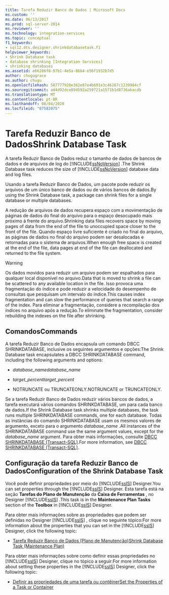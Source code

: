```yaml
---
title: Tarefa Reduzir Banco de Dados | Microsoft Docs
ms.custom: ''
ms.date: 06/13/2017
ms.prod: sql-server-2014
ms.reviewer: ''
ms.technology: integration-services
ms.topic: conceptual
f1_keywords:
- sql12.dts.designer.shrinkdatabasetask.f1
helpviewer_keywords:
- Shrink Database task
- database shrinking [Integration Services]
- shrinking databases
ms.assetid: e66286f8-97b1-4e5a-86b4-e56f1932b7d5
author: chugugrace
ms.author: chugu
ms.openlocfilehash: 587777928e362e87e4b691e3c46167c1239984cf
ms.sourcegitcommit: ad4d92dce894592a259721a1571b1d8736abacdb
ms.translationtype: MT
ms.contentlocale: pt-BR
ms.lasthandoff: 08/04/2020
ms.locfileid: "87582075"
---
```

# <a name="shrink-database-task"></a><span data-ttu-id="12e01-102">Tarefa Reduzir Banco de Dados</span><span class="sxs-lookup"><span data-stu-id="12e01-102">Shrink Database Task</span></span>
  <span data-ttu-id="12e01-103">A tarefa Reduzir Banco de Dados reduz o tamanho de dados de bancos de dados e de arquivos de log do [!INCLUDE[ssNoVersion](../../includes/ssnoversion-md.md)] .</span><span class="sxs-lookup"><span data-stu-id="12e01-103">The Shrink Database task reduces the size of [!INCLUDE[ssNoVersion](../../includes/ssnoversion-md.md)] database data and log files.</span></span>  
  
 <span data-ttu-id="12e01-104">Usando a tarefa Reduzir Banco de Dados, um pacote pode reduzir os arquivos de um único banco de dados ou de vários bancos de dados.</span><span class="sxs-lookup"><span data-stu-id="12e01-104">By using the Shrink Database task, a package can shrink files for a single database or multiple databases.</span></span>  
  
 <span data-ttu-id="12e01-105">A redução de arquivos de dados recupera espaço com a movimentação de páginas de dados do final do arquivo para o espaço desocupado mais próximo à frente do arquivo.</span><span class="sxs-lookup"><span data-stu-id="12e01-105">Shrinking data files recovers space by moving pages of data from the end of the file to unoccupied space closer to the front of the file.</span></span> <span data-ttu-id="12e01-106">Quando espaço livre suficiente é criado no final do arquivo, as páginas de dados no final do arquivo podem ser desalocadas e retornadas para o sistema de arquivos.</span><span class="sxs-lookup"><span data-stu-id="12e01-106">When enough free space is created at the end of the file, data pages at end of the file can deallocated and returned to the file system.</span></span>  
  
> [!WARNING]  
>  <span data-ttu-id="12e01-107">Os dados movidos para reduzir um arquivo podem ser espalhados para qualquer local disponível no arquivo.</span><span class="sxs-lookup"><span data-stu-id="12e01-107">Data that is moved to shrink a file can be scattered to any available location in the file.</span></span> <span data-ttu-id="12e01-108">Isso provoca uma fragmentação do índice e pode reduzir a velocidade do desempenho de consultas que pesquisam um intervalo do índice.</span><span class="sxs-lookup"><span data-stu-id="12e01-108">This causes index fragmentation and can slow the performance of queries that search a range of the index.</span></span> <span data-ttu-id="12e01-109">Para eliminar a fragmentação, considere a recompilação dos índices no arquivo após a redução.</span><span class="sxs-lookup"><span data-stu-id="12e01-109">To eliminate the fragmentation, consider rebuilding the indexes on the file after shrinking.</span></span>  
  
## <a name="commands"></a><span data-ttu-id="12e01-110">Comandos</span><span class="sxs-lookup"><span data-stu-id="12e01-110">Commands</span></span>  
 <span data-ttu-id="12e01-111">A tarefa Reduzir Banco de Dados encapsula um comando DBCC SHRINKDATABASE, inclusive os seguintes argumentos e opções:</span><span class="sxs-lookup"><span data-stu-id="12e01-111">The Shrink Database task encapsulates a DBCC SHRINKDATABASE command, including the following arguments and options:</span></span>  
  
-   <span data-ttu-id="12e01-112">*database_name*</span><span class="sxs-lookup"><span data-stu-id="12e01-112">*database_name*</span></span>  
  
-   <span data-ttu-id="12e01-113">*target_percent*</span><span class="sxs-lookup"><span data-stu-id="12e01-113">*target_percent*</span></span>  
  
-   <span data-ttu-id="12e01-114">NOTRUNCATE ou TRUNCATEONLY.</span><span class="sxs-lookup"><span data-stu-id="12e01-114">NOTRUNCATE or TRUNCATEONLY.</span></span>  
  
 <span data-ttu-id="12e01-115">Se a tarefa Reduzir Banco de Dados reduzir vários bancos de dados, a tarefa executará vários comandos SHRINKDATABASE, um para cada banco de dados.</span><span class="sxs-lookup"><span data-stu-id="12e01-115">If the Shrink Database task shrinks multiple databases, the task runs multiple SHRINKDATABASE commands, one for each database.</span></span> <span data-ttu-id="12e01-116">Todas as instâncias do comando SHRINKDATABASE usam os mesmos valores de argumento, exceto para o argumento *database_name* .</span><span class="sxs-lookup"><span data-stu-id="12e01-116">All instances of the SHRINKDATABASE command use the same argument values, except for the *database_name* argument.</span></span> <span data-ttu-id="12e01-117">Para obter mais informações, consulte [DBCC SHRINKDATABASE &#40;Transact-SQL&#41;](/sql/t-sql/database-console-commands/dbcc-shrinkdatabase-transact-sql).</span><span class="sxs-lookup"><span data-stu-id="12e01-117">For more information, see [DBCC SHRINKDATABASE &#40;Transact-SQL&#41;](/sql/t-sql/database-console-commands/dbcc-shrinkdatabase-transact-sql).</span></span>  
  
## <a name="configuration-of-the-shrink-database-task"></a><span data-ttu-id="12e01-118">Configuração da tarefa Reduzir Banco de Dados</span><span class="sxs-lookup"><span data-stu-id="12e01-118">Configuration of the Shrink Database Task</span></span>  
 <span data-ttu-id="12e01-119">Você pode definir propriedades por meio do [!INCLUDE[ssIS](../../../includes/ssis-md.md)] Designer.</span><span class="sxs-lookup"><span data-stu-id="12e01-119">You can set properties through the [!INCLUDE[ssIS](../../../includes/ssis-md.md)] Designer.</span></span> <span data-ttu-id="12e01-120">Esta tarefa está na seção **Tarefas do Plano de Manutenção** da **Caixa de Ferramentas** , no Designer [!INCLUDE[ssIS](../../../includes/ssis-md.md)] .</span><span class="sxs-lookup"><span data-stu-id="12e01-120">This task is in the **Maintenance Plan Tasks** section of the **Toolbox** in [!INCLUDE[ssIS](../../../includes/ssis-md.md)] Designer.</span></span>  
  
 <span data-ttu-id="12e01-121">Para obter mais informações sobre as propriedades que podem ser definidas no Designer [!INCLUDE[ssIS](../../../includes/ssis-md.md)] , clique no seguinte tópico:</span><span class="sxs-lookup"><span data-stu-id="12e01-121">For more information about the properties that you can set in the [!INCLUDE[ssIS](../../../includes/ssis-md.md)] Designer, click the following topic:</span></span>  
  
-   [<span data-ttu-id="12e01-122">Tarefa Reduzir Banco de Dados &#40;Plano de Manutenção&#41;</span><span class="sxs-lookup"><span data-stu-id="12e01-122">Shrink Database Task &#40;Maintenance Plan&#41;</span></span>](../../relational-databases/maintenance-plans/shrink-database-task-maintenance-plan.md)  
  
 <span data-ttu-id="12e01-123">Para obter mais informações sobre como definir essas propriedades no [!INCLUDE[ssIS](../../../includes/ssis-md.md)] Designer, clique no tópico a seguir:</span><span class="sxs-lookup"><span data-stu-id="12e01-123">For more information about setting these properties in the [!INCLUDE[ssIS](../../../includes/ssis-md.md)] Designer, click the following topic:</span></span>  
  
-   [<span data-ttu-id="12e01-124">Definir as propriedades de uma tarefa ou contêiner</span><span class="sxs-lookup"><span data-stu-id="12e01-124">Set the Properties of a Task or Container</span></span>](../set-the-properties-of-a-task-or-container.md)  
  
  
